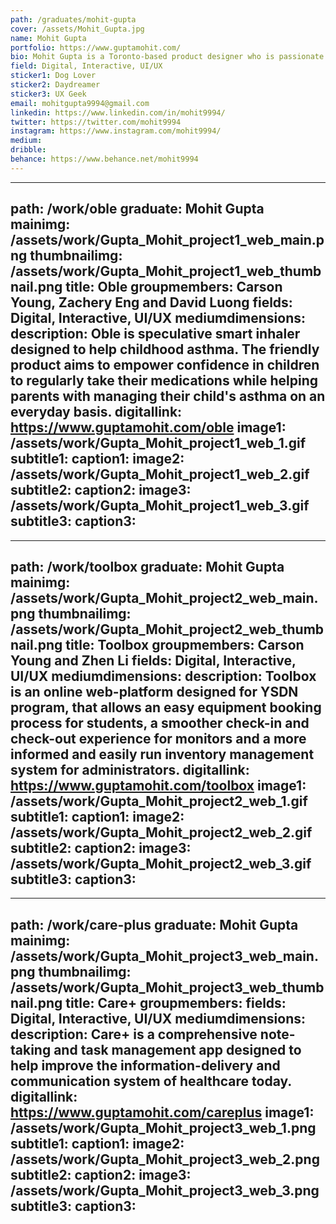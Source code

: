```yaml
---
path: /graduates/mohit-gupta
cover: /assets/Mohit_Gupta.jpg
name: Mohit Gupta
portfolio: https://www.guptamohit.com/
bio: Mohit Gupta is a Toronto-based product designer who is passionate about crafting meaningful experiences that influence positive change and can help make the world a better place. Driven by the idea that people can be motivated to do good, he uses creative problem-solving and human-centred design approach to create efficient and dynamic digital experiences that are accessible and inclusive for everyone to enjoy. At his core, he believes that in order to craft a seamless user experience and bring innovative ideas to life, it is important to understand the intersection of design, business, technology and the user. With his previous internship experience from Universe and Facebook, Mohit has a strong foundation in digital product design, UI/UX, visual design, typography, user research, wire-framing, rapid prototyping and user-testing. He is always looking for new challenges and opportunities that can help him continue to grow and develop as a designer.
field: Digital, Interactive, UI/UX
sticker1: Dog Lover
sticker2: Daydreamer
sticker3: UX Geek
email: mohitgupta9994@gmail.com
linkedin: https://www.linkedin.com/in/mohit9994/
twitter: https://twitter.com/mohit9994
instagram: https://www.instagram.com/mohit9994/
medium:
dribble:
behance: https://www.behance.net/mohit9994
---
```


---
path: /work/oble
graduate: Mohit Gupta
mainimg: /assets/work/Gupta_Mohit_project1_web_main.png
thumbnailimg: /assets/work/Gupta_Mohit_project1_web_thumbnail.png
title: Oble
groupmembers: Carson Young, Zachery Eng and David Luong
fields: Digital, Interactive, UI/UX
mediumdimensions:
description: Oble is speculative smart inhaler designed to help childhood asthma. The friendly product aims to empower confidence in children to regularly take their medications while helping parents with managing their child's asthma on an everyday basis.
digitallink: https://www.guptamohit.com/oble
image1: /assets/work/Gupta_Mohit_project1_web_1.gif
subtitle1:
caption1:
image2: /assets/work/Gupta_Mohit_project1_web_2.gif
subtitle2:
caption2:
image3: /assets/work/Gupta_Mohit_project1_web_3.gif
subtitle3:
caption3:
---

---
path: /work/toolbox
graduate: Mohit Gupta
mainimg: /assets/work/Gupta_Mohit_project2_web_main.png
thumbnailimg: /assets/work/Gupta_Mohit_project2_web_thumbnail.png
title: Toolbox
groupmembers: Carson Young and Zhen Li
fields: Digital, Interactive, UI/UX
mediumdimensions:
description: Toolbox is an online web-platform designed for YSDN program, that allows an easy equipment booking process for students, a smoother check-in and check-out experience for monitors and a more informed and easily run inventory management system for administrators.
digitallink: https://www.guptamohit.com/toolbox
image1: /assets/work/Gupta_Mohit_project2_web_1.gif
subtitle1:
caption1:
image2: /assets/work/Gupta_Mohit_project2_web_2.gif
subtitle2:
caption2:
image3: /assets/work/Gupta_Mohit_project2_web_3.gif
subtitle3:
caption3:
---

---
path: /work/care-plus
graduate: Mohit Gupta
mainimg: /assets/work/Gupta_Mohit_project3_web_main.png
thumbnailimg: /assets/work/Gupta_Mohit_project3_web_thumbnail.png
title: Care+
groupmembers: 
fields: Digital, Interactive, UI/UX
mediumdimensions:
description: Care+ is a comprehensive note-taking and task management app designed to help improve the information-delivery and communication system of healthcare today.
digitallink: https://www.guptamohit.com/careplus
image1: /assets/work/Gupta_Mohit_project3_web_1.png
subtitle1:
caption1:
image2: /assets/work/Gupta_Mohit_project3_web_2.png
subtitle2:
caption2:
image3: /assets/work/Gupta_Mohit_project3_web_3.png
subtitle3:
caption3:
---
